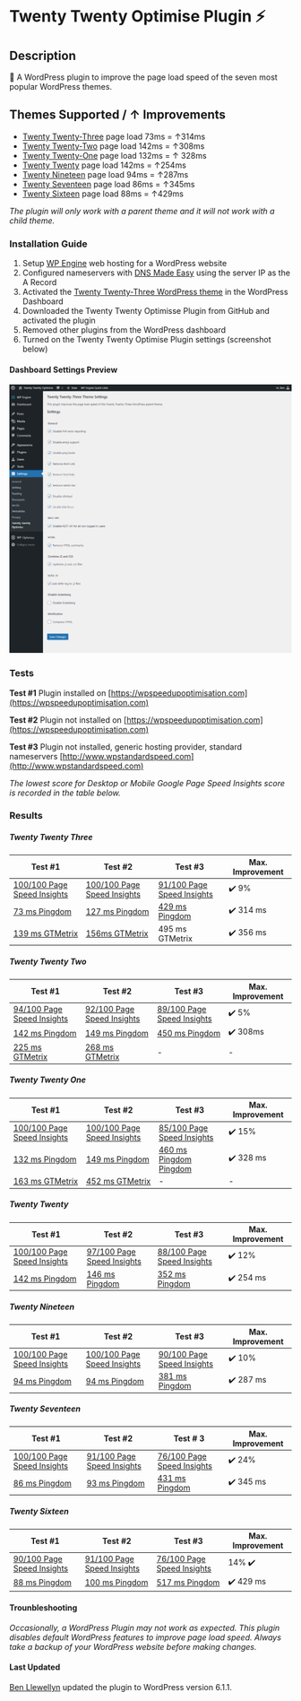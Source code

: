 # Twenty Twenty Optimise Plugin :zap:

## Description
:rainbow: A WordPress plugin to improve the page load speed of the seven most popular WordPress themes.

## Themes Supported / ↑ Improvements
* [Twenty Twenty-Three](https://en-gb.wordpress.org/themes/twentytwentythree/) page load 73ms = ↑314ms
* [Twenty Twenty-Two](https://en-gb.wordpress.org/themes/twentytwentytwo/) page load 142ms = ↑308ms
* [Twenty Twenty-One](https://en-gb.wordpress.org/themes/twentytwentyone/) page load 132ms = ↑ 328ms
* [Twenty Twenty](https://en-gb.wordpress.org/themes/twentytwenty/) page load 142ms = ↑254ms
* [Twenty Nineteen](https://en-gb.wordpress.org/themes/twentynineteen/) page load 94ms = ↑287ms
* [Twenty Seventeen](https://en-gb.wordpress.org/themes/twentyseventeen/) page load 86ms = ↑345ms
* [Twenty Sixteen](https://en-gb.wordpress.org/themes/twentysixteen/) page load 88ms = ↑429ms

_The plugin will only work with a parent theme and it will not work with a child theme._

### Installation Guide
1. Setup [WP Engine](https://wpengine.com) web hosting for a WordPress website
2. Configured nameservers with [DNS Made Easy](https://dnsmadeeasy.com) using the server IP as the A Record
3. Activated the [Twenty Twenty-Three WordPress theme](https://en-gb.wordpress.org/themes/twentytwentyone/) in the WordPress Dashboard
4. Downloaded the Twenty Twenty Optimisse Plugin from GitHub and activated the plugin
5. Removed other plugins from the WordPress dashboard
6. Turned on the Twenty Twenty Optimise Plugin settings (screenshot below)

#### Dashboard Settings Preview
![Settings Preview In WordPress Dashboard](https://github.com/slibdesign/twentytwentyoptimise/blob/master/screenshot/twentytwentyoptimisewppluginscreenshot.png)

### Tests

**Test #1** Plugin installed on [https://wpspeedupoptimisation.com](https://wpspeedupoptimisation.com)

**Test #2** Plugin not installed on [https://wpspeedupoptimisation.com](https://wpspeedupoptimisation.com)

**Test #3** Plugin not installed, generic hosting provider, standard nameservers [http://www.wpstandardspeed.com](http://www.wpstandardspeed.com)

*The lowest score for Desktop or Mobile Google Page Speed Insights score is recorded in the table below.*

### Results

##### Twenty Twenty Three

Test #1  | Test #2 | Test #3 | Max. Improvement
----------------- | -------------------- | ----------------------- | -----------------------
[100/100 Page Speed Insights](https://wpspeedupoptimisation.com/performance-pngs/2023/google-mobile.png) | [100/100 Page Speed Insights](https://wpspeedupoptimisation.com/performance-pngs/2023/vanilla/google-mobile.png) | [91/100 Page Speed Insights](https://wpspeedupoptimisation.com/performance-pngs/2023/standard/google-mobile.png) | :heavy_check_mark: 9%
[73 ms Pingdom](https://wpspeedupoptimisation.com/performance-pngs/2023/pingdom.png) | [127 ms Pingdom](https://wpspeedupoptimisation.com/performance-pngs/2023/vanilla/pingdom.png) | [429 ms Pingdom](https://wpspeedupoptimisation.com/performance-pngs/2023/standard/pingdom.png) | :heavy_check_mark: 314 ms
[139 ms GTMetrix](https://wpspeedupoptimisation.com/performance-pngs/2023/gtmetrix.png) | [156ms GTMetrix](https://wpspeedupoptimisation.com/performance-pngs/2023/vanilla/gtmetrix.png) | 495 ms GTMetrix | :heavy_check_mark: 356 ms

##### Twenty Twenty Two

Test #1  | Test #2 | Test #3 | Max. Improvement
----------------- | -------------------- | -------------------- | -------------------- 
[94/100 Page Speed Insights](https://wpspeedupoptimisation.com/performance-pngs/2022/google-mobile.png) | [92/100 Page Speed Insights](https://wpspeedupoptimisation.com/performance-pngs/2022/vanilla/google-mobile.png) | [89/100 Page Speed Insights](https://wpspeedupoptimisation.com/performance-pngs/2022/standard/google-mobile.png) | :heavy_check_mark: 5%
[142 ms Pingdom](https://wpspeedupoptimisation.com/performance-pngs/2022/pingdom.png) | [149 ms Pingdom](https://wpspeedupoptimisation.com/performance-pngs/2022/vanilla/pingdom.png) | [450 ms Pingdom](https://wpspeedupoptimisation.com/performance-pngs/2022/standard/pingdom.png) | :heavy_check_mark: 308ms
[225 ms GTMetrix](https://wpspeedupoptimisation.com/performance-pngs/2022/gtmetrix.png) | [268 ms GTMetrix](https://wpspeedupoptimisation.com/performance-pngs/2022/vanilla/gtmetrix.png) | - | -

##### Twenty Twenty One

Test #1 | Test #2 | Test #3 | Max. Improvement
----------------- | -------------------- | -------------------- | --------------------
[100/100 Page Speed Insights](https://wpspeedupoptimisation.com/performance-pngs/2021/google-mobile.png) | [100/100 Page Speed Insights](https://wpspeedupoptimisation.com/performance-pngs/2021/vanilla/google-mobile.png) | [85/100 Page Speed Insights](https://wpspeedupoptimisation.com/performance-pngs/2021/standard/google-mobile.png) | :heavy_check_mark: 15%
[132 ms Pingdom](https://wpspeedupoptimisation.com/performance-pngs/2021/pingdom.png) | [149 ms Pingdom](https://wpspeedupoptimisation.com/performance-pngs/2021/vanilla/pingdom.png) | [460 ms Pingdom Pingdom](https://wpspeedupoptimisation.com/performance-pngs/2021/standard/pingdom.png) | :heavy_check_mark: 328 ms
[163 ms GTMetrix](https://wpspeedupoptimisation.com/performance-pngs/2021/gtmetrix.png) | [452 ms GTMetrix](https://wpspeedupoptimisation.com/performance-pngs/2021/vanilla/gtmetrix.png) | - | -

##### Twenty Twenty 

Test #1 | Test #2 | Test #3 | Max. Improvement
----------------- | --------------------| --------------------| --------------------
[100/100 Page Speed Insights](https://wpspeedupoptimisation.com/performance-pngs/2020/google-mobile.png) | [97/100 Page Speed Insights](https://wpspeedupoptimisation.com/performance-pngs/2020/vanilla/google-mobile.png) | [88/100 Page Speed Insights](https://wpspeedupoptimisation.com/performance-pngs/2020/standard/google-mobile.png) | :heavy_check_mark: 12%
[142 ms Pingdom](https://wpspeedupoptimisation.com/performance-pngs/2020/pingdom.png) | [146 ms Pingdom](https://wpspeedupoptimisation.com/performance-pngs/2020/vanilla/pingdom.png) | [352 ms Pingdom](https://wpspeedupoptimisation.com/performance-pngs/2020/standard/pingdom.png) | :heavy_check_mark: 254 ms

##### Twenty Nineteen

Test #1 | Test #2 | Test #3 | Max. Improvement
----------------- | -------------------- | -------------------- | --------------------
[100/100 Page Speed Insights](https://wpspeedupoptimisation.com/performance-pngs/2019/google-mobile.png) | [100/100 Page Speed Insights](https://wpspeedupoptimisation.com/performance-pngs/2019/vanilla/google-mobile.png) | [90/100 Page Speed Insights](https://wpspeedupoptimisation.com/performance-pngs/2019/standard/google-mobile.png) | :heavy_check_mark: 10%
[94 ms Pingdom](https://wpspeedupoptimisation.com/performance-pngs/2019/pingdom.png) | [94 ms Pingdom](https://wpspeedupoptimisation.com/performance-pngs/2019/vanilla/pingdom.png) | [381 ms Pingdom](https://wpspeedupoptimisation.com/performance-pngs/2019/standard/pingdom.png) | :heavy_check_mark: 287 ms

##### Twenty Seventeen

Test #1 | Test #2 | Test # 3 | Max. Improvement
----------------- | -------------------- | -------------------- | --------------------
[100/100 Page Speed Insights](https://wpspeedupoptimisation.com/performance-pngs/2017/google-mobile.png) | [91/100 Page Speed Insights](https://wpspeedupoptimisation.com/performance-pngs/2017/vanilla/google-mobile.png) | [76/100 Page Speed Insights](https://wpspeedupoptimisation.com/performance-pngs/2017/standard/google-mobile.png) | :heavy_check_mark: 24% 
[86 ms Pingdom](https://wpspeedupoptimisation.com/performance-pngs/2017/pingdom.png) | [93 ms Pingdom](https://wpspeedupoptimisation.com/performance-pngs/2017/vanilla/pingdom.png) | [431 ms Pingdom](https://wpspeedupoptimisation.com/performance-pngs/2017/standard/pingdom.png) | :heavy_check_mark: 345 ms

##### Twenty Sixteen

Test #1 | Test #2 | Test #3 | Max. Improvement
----------------- | -------------------- | -------------------- | --------------------
[90/100 Page Speed Insights](https://wpspeedupoptimisation.com/performance-pngs/2016/google-mobile.png) | [91/100 Page Speed Insights](https://wpspeedupoptimisation.com/performance-pngs/2016/vanilla/google-mobile.png) | [76/100 Page Speed Insights](https://wpspeedupoptimisation.com/performance-pngs/2016/standard/google-mobile.png) | 14% :heavy_check_mark:
[88 ms Pingdom](https://wpspeedupoptimisation.com/performance-pngs/2016/pingdom.png) | [100 ms Pingdom](https://wpspeedupoptimisation.com/performance-pngs/2016/vanilla/pingdom.png)  | [517 ms Pingdom](https://wpspeedupoptimisation.com/performance-pngs/2016/standard/pingdom.png) | :heavy_check_mark: 429 ms

#### Trounbleshooting
_Occasionally, a WordPress Plugin may not work as expected. This plugin disables default WordPress features to improve page load speed. Always take a backup of your WordPress website before making changes._

#### Last Updated
[Ben Llewellyn](https://www.slibdesign.com) updated the plugin to WordPress version 6.1.1.